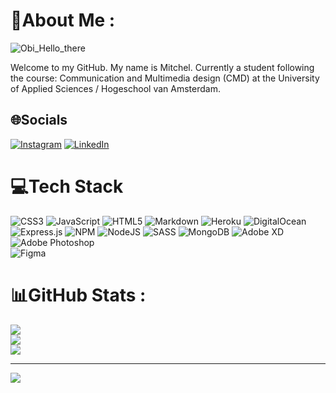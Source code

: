 # 💫About Me :
![Obi_Hello_there](/assets/images/hello_there.gif)

Welcome to my GitHub. 
My name is Mitchel. Currently a student following the course: Communication and Multimedia design (CMD) at the University of Applied Sciences / Hogeschool van Amsterdam. 


## 🌐Socials
[![Instagram](https://img.shields.io/badge/Instagram-%23E4405F.svg?logo=Instagram&logoColor=white)](https://instagram.com/md.yami) [![LinkedIn](https://img.shields.io/badge/LinkedIn-%230077B5.svg?logo=linkedin&logoColor=white)](https://linkedin.com/in/mitchelstaal) 

# 💻Tech Stack
![CSS3](https://img.shields.io/badge/css3-%231572B6.svg?style=for-the-badge&logo=css3&logoColor=white) 
![JavaScript](https://img.shields.io/badge/javascript-%23323330.svg?style=for-the-badge&logo=javascript&logoColor=%23F7DF1E) 
![HTML5](https://img.shields.io/badge/html5-%23E34F26.svg?style=for-the-badge&logo=html5&logoColor=white) 
![Markdown](https://img.shields.io/badge/markdown-%23000000.svg?style=for-the-badge&logo=markdown&logoColor=white) 
![Heroku](https://img.shields.io/badge/heroku-%23430098.svg?style=for-the-badge&logo=heroku&logoColor=white) 
![DigitalOcean](https://img.shields.io/badge/DigitalOcean-%230167ff.svg?style=for-the-badge&logo=digitalOcean&logoColor=white) 
![Express.js](https://img.shields.io/badge/express.js-%23404d59.svg?style=for-the-badge&logo=express&logoColor=%2361DAFB) 
![NPM](https://img.shields.io/badge/NPM-%23000000.svg?style=for-the-badge&logo=npm&logoColor=white) 
![NodeJS](https://img.shields.io/badge/node.js-6DA55F?style=for-the-badge&logo=node.js&logoColor=white) 
![SASS](https://img.shields.io/badge/SASS-hotpink.svg?style=for-the-badge&logo=SASS&logoColor=white) 
![MongoDB](https://img.shields.io/badge/MongoDB-%234ea94b.svg?style=for-the-badge&logo=mongodb&logoColor=white) 
![Adobe XD](https://img.shields.io/badge/Adobe%20XD-470137?style=for-the-badge&logo=Adobe%20XD&logoColor=#FF61F6) 
![Adobe Photoshop](https://img.shields.io/badge/adobephotoshop-%2331A8FF.svg?style=for-the-badge&logo=adobephotoshop&logoColor=white) 	
![Figma](https://img.shields.io/badge/figma-%23F24E1E.svg?style=for-the-badge&logo=figma&logoColor=white)
# 📊GitHub Stats :
![](https://github-readme-stats.vercel.app/api?username=mitchel-ds&theme=gotham&hide_border=true&include_all_commits=true&count_private=false)<br/>
![](https://github-readme-streak-stats.herokuapp.com/?user=mitchel-ds&theme=gotham&hide_border=true)<br/>
![](https://github-readme-stats.vercel.app/api/top-langs/?username=mitchel-ds&theme=gotham&hide_border=true&include_all_commits=true&count_private=false&layout=compact)

---
[![](https://visitcount.itsvg.in/api?id=mitchel-ds&icon=0&color=0)](https://visitcount.itsvg.in)

